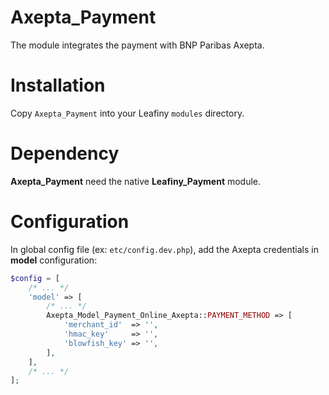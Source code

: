 # Axepta_Payment

The module integrates the payment with BNP Paribas Axepta.

# Installation

Copy `Axepta_Payment` into your Leafiny `modules` directory.

# Dependency

**Axepta_Payment** need the native **Leafiny_Payment** module.

# Configuration

In global config file (ex: `etc/config.dev.php`), add the Axepta credentials in **model** configuration:

```php
$config = [
    /* ... */
    'model' => [
        /* ... */
        Axepta_Model_Payment_Online_Axepta::PAYMENT_METHOD => [
            'merchant_id'  => '',
            'hmac_key'     => '',
            'blowfish_key' => '',
        ],
    ],
    /* ... */
];
```